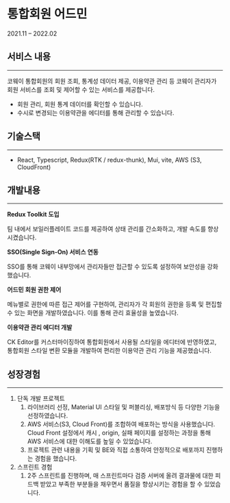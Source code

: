 # 통합회원 어드민

2021.11 – 2022.02

## 서비스 내용

---

코웨이 통합회원의 회원 조회, 통계성 데이터 제공, 이용약관 관리 등 코웨이 관리자가 회원 서비스를 조회 및 제어할 수 있는 서비스를 제공합니다.

- 회원 관리, 회원 통계 데이터를 확인할 수 있습니다.
- 수시로 변경되는 이용약관을 에디터를 통해 관리할 수 있습니다.

## 기술스택

---

- React, Typescript, Redux(RTK / redux-thunk), Mui, vite, AWS (S3, CloudFront)

## 개발내용

---

**Redux Toolkit 도입**

팀 내에서 보일러플레이트 코드를 제공하여 상태 관리를 간소화하고, 개발 속도를 향상시켰습니다.

**SSO(Single Sign-On) 서비스 연동**

SSO를 통해 코웨이 내부망에서 관리자들만 접근할 수 있도록 설정하여 보안성을 강화했습니다.

**어드민 회원 권한 제어**

메뉴별로 권한에 따른 접근 제어를 구현하여, 관리자가 각 회원의 권한을 등록 및 편집할 수 있는 화면을 개발하였습니다. 이를 통해 관리 효율성을 높였습니다.

**이용약관 관리 에디터 개발**

CK Editor를 커스터마이징하여 통합회원에서 사용될 스타일을 에디터에 반영하였고, 통합회원 스타일 변환 모듈을 개발하여 편리한 이용약관 관리 기능을 제공했습니다.

## 성장경험

---

1. 단독 개발 프로젝트
    1. 라이브러리 선정, Material UI 스타일 및 퍼블리싱, 배포방식 등 다양한 기능을 선정하였습니다.
    2. AWS 서비스(S3, Cloud Front)를 조합하여 배포하는 방식을 사용했습니다. Cloud Front 설정에서 캐시 , origin, 실패 페이지를 설정하는 과정을 통해 AWS 서비스에 대한 이해도를 높일 수 있었습니다.
    3. 프로젝트 관련 내용을 기획 및 BE와 직접 소통하여 안정적으로 배포까지 진행하는 경험을 했습니다.
2. 스프린트 경험
    1. 2주 스프린트를 진행하며, 매 스프린트마다 검증 서버에 올려 결과물에 대한 피드백 받았고 부족한 부분들을 채우면서 품질을 향상시키는 경험을 할 수 있었습니다.

